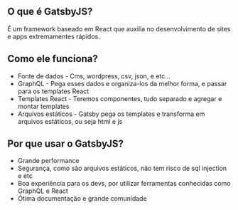 ## O que é GatsbyJS?

É um framework baseado em React que auxilia no desenvolvimento de sites e apps extremamentes rápidos.

## Como ele funciona?

- Fonte de dados - Cms, wordpress, csv, json, e etc...
- GraphQL - Pega esses dados e organiza-los da melhor forma, e passar para os templates React
- Templates React - Teremos componentes, tudo separado e agregar e montar templates
- Arquivos estáticos - Gatsby pega os templates e transforma em arquivos estáticos, ou seja html e js

## Por que usar o GatsbyJS?

- Grande performance
- Segurança, como são arquivos estáticos, não tem risco de sql injection e etc
- Boa experiência para os devs, por utilizar ferramentas conhecidas como GraphQL e React
- Ótima documentação e grande comunidade